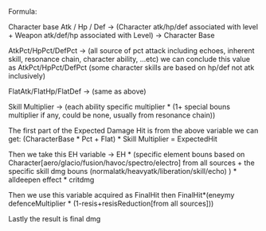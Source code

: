 

Formula:

Character base Atk / Hp / Def -> (Character atk/hp/def associated with level + Weapon atk/def/hp associated with Level) -> Character Base

AtkPct/HpPct/DefPct -> (all source of pct attack including echoes, inherent skill, resonance chain, character ability, ...etc) we can conclude this value as AtkPct/HpPct/DefPct  (some character skills are based on hp/def not atk inclusively)

FlatAtk/FlatHp/FlatDef -> (same as above)

Skill Multiplier -> (each ability specific multiplier * (1+ special bouns multiplier if any, could be none, usually from resonance chain))

The first part of the Expected Damage Hit is from the above variable we can get: (CharacterBase * Pct + Flat) * Skill Multiplier = ExpectedHit

Then we take this EH variable -> EH * (specific element bouns based on Character[aero/glacio/fusion/havoc/spectro/electro] from all sources + the specific skill dmg bouns (normalatk/heavyatk/liberation/skill/echo) ) * alldeepen effect * critdmg

Then we use this variable acquired as FinalHit then FinalHit*(eneymy defenceMultiplier * (1-resis+resisReduction[from all sources])) 

Lastly the result is final dmg